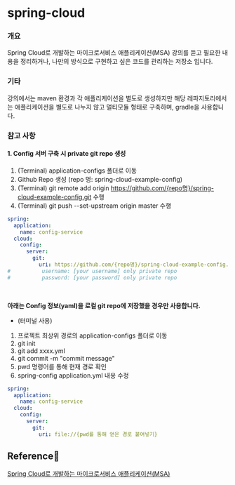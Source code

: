 # spring-cloud

### 개요
Spring Cloud로 개발하는 마이크로서비스 애플리케이션(MSA) 강의를 듣고 필요한 내용을 정리하거나, 나만의 방식으로 구현하고 싶은 코드를 관리하는 저장소 입니다.

### 기타
강의에서는 maven 환경과 각 애플리케이션을 별도로 생성하지만 해당 레파지토리에서는 애플리케이션을 별도로 나누지 않고 멀티모듈 형태로 구축하며, gradle을 사용합니다.  


### 참고 사항



#### 1. Config 서버 구축 시 private git repo 생성

1. (Terminal) application-configs 폴더로 이동
2. Github Repo 생성 (repo 명: spring-cloud-example-config)
3. (Terminal) git remote add origin https://github.com/{repo명}/spring-cloud-example-config.git 수행
4. (Terminal) git push --set-upstream origin master 수행
```yaml
spring:
  application:
    name: config-service
  cloud:
    config:
      server:
        git:
          uri: https://github.com/{repo명}/spring-cloud-example-config.git
#          username: [your username] only private repo
#          password: [your password] only private repo

```
<br/>

**아래는 Config 정보(yaml)을 로컬 git repo에 저장했을 경우만 사용합니다.**
- (터미널 사용)
1. 프로젝트 최상위 경로의 application-configs 폴더로 이동 
2. git init 
3. git add xxxx.yml 
4. git commit -m "commit message"
5. pwd 명령어를 통해 현재 경로 확인 
6. spring-config application.yml 내용 수정
```yaml
spring:
  application:
    name: config-service
  cloud:
    config:
      server:
        git:
          uri: file://{pwd를 통해 얻은 경로 붙여넣기}

```


## Reference📜

[Spring Cloud로 개발하는 마이크로서비스 애플리케이션(MSA)](https://www.inflearn.com/course/%EC%8A%A4%ED%94%84%EB%A7%81-%ED%81%B4%EB%9D%BC%EC%9A%B0%EB%93%9C-%EB%A7%88%EC%9D%B4%ED%81%AC%EB%A1%9C%EC%84%9C%EB%B9%84%EC%8A%A4/dashboard)


